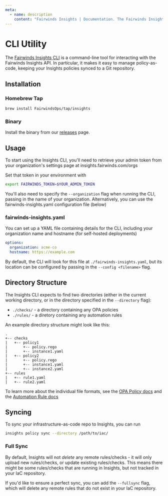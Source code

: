 ```yaml
---
meta:
  - name: description
    content: "Fairwinds Insights | Documentation. The Fairwinds Insights CLI is a command-line tool for interacting with the API. Keep policies synced to Git repository."
---
```

# CLI Utility

The [Fairwinds Insights CLI](https://github.com/FairwindsOps/insights-cli)
is a command-line tool for interacting with
the Fairwinds Insights API. In particular, it makes it easy to manage
policy-as-code, keeping your Insights policies synced to a Git repository.

## Installation
### Homebrew Tap
```bash
brew install FairwindsOps/tap/insights
```

### Binary
Install the binary from our [releases](https://github.com/FairwindsOps/insights-cli/releases) page.

## Usage
To start using the Insights CLI, you'll need to retrieve your admin token
from your organization's settings page at insights.fairwinds.com/orgs

Set that token in your environment with
```bash
export FAIRWINDS_TOKEN=$YOUR_ADMIN_TOKEN
```

You'll also need to specify the `--organization` flag when running the CLI,
passing in the name of your organization. Alternatively, you can use the
fairwinds-insights.yaml configuration file (below)

### fairwinds-insights.yaml
You can set up a YAML file containing details for the CLI, including your
organization name and hostname (for self-hosted deployments)
```yaml
options:
  organization: acme-co
  hostname: https://example.com
```

By default, the CLI will look for this file at `./fairwinds-insights.yaml`, but its
location can be configured by passing in the `--config <filename>` flag.

## Directory Structure

The Insights CLI expects to find two directories (either in the current working directory,
or in the directory specified in the `--directory` flag):
* `./checks/` - a directory containing any OPA policies
* `./rules/` - a diretory containing any automation rules

An example directory structure might look like this:
```
.
+-- checks
|   +-- policy1
|       +-- policy.rego
|       +-- instance1.yaml
|   +-- policy2
|       +-- policy.rego
|       +-- instance1.yaml
|       +-- instance2.yaml
+-- rules
|   +-- rule1.yaml
|   +-- rule2.yaml
```

To learn more about the individual file formats, see the
[OPA Policy docs](/configure/policy/policy#uploading-policies) and the
[Automation Rule docs](/configure/policy/rules#cli)

## Syncing
To sync your infrastructure-as-code repo to Insights, you can run

```bash
insights policy sync --directory /path/to/iac/
```

### Full Sync
By default, Insights will not _delete_ any remote rules/checks - it will
only upload new rules/checks, or update existing rules/checks.
This means there might be some rules/checks that are running in Insights, but not
tracked in your IaC repository.

If you'd like to ensure a perfect sync, you can add the `--fullsync` flag, which
will delete any remote rules that do not exist in your IaC repository.
